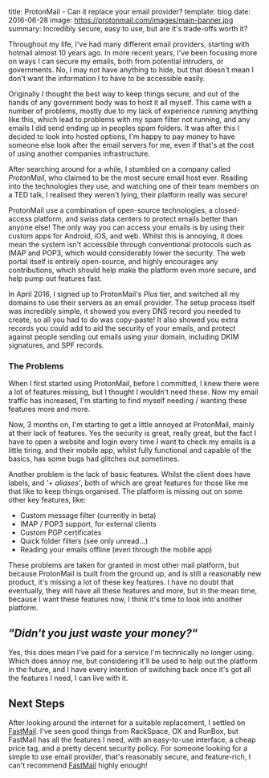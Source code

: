 title: ProtonMail - Can it replace your email provider?
template: blog
date: 2016-06-28
image: https://protonmail.com/images/main-banner.jpg
summary: Incredibly secure, easy to use, but are it's trade-offs worth it?

Throughout my life, I've had many different email providers, starting with hotmail almost 10 years ago. In more recent years, I've been focusing more on ways I can secure my emails, both from potential intruders, or governments. No, I may not have anything to hide, but that doesn't mean I don't want the information I to have to be accessible easily.

Originally I thought the best way to keep things secure, and out of the hands of any government body was to host it all myself. This came with a number of problems, mostly due to my lack of experience running anything like this, which lead to problems with my spam filter not running, and any emails I did send ending up in peoples spam folders. It was after this I decided to look into hosted options, I'm happy to pay money to have someone else look after the email servers for me, even if that's at the cost of using another companies infrastructure.

After searching around for a while, I stumbled on a company called _ProtonMail_, who claimed to be the most secure email host ever. Reading into the technologies they use, and watching one of their team members on a TED talk, I realised they weren't lying, their platform really was secure!

ProtonMail use a combination of open-source technologies, a closed-access platform, and swiss data centers to protect emails better than anyone else! The only way you can access your emails is by using their custom apps for Android, iOS, and web. Whilst this is annoying, it does mean the system isn't accessible through conventional protocols such as IMAP and POP3, which would considerably lower the security. The web portal itself is entirely open-source, and highly encourages any contributions, which should help make the platform even more secure, and help pump out features fast.

In April 2016, I signed up to ProtonMail's _Plus_ tier, and switched all my domains to use their servers as an email provider. The setup process itself was incredibly simple, it showed you every DNS record you needed to create, so all you had to do was copy-paste! It also showed you extra records you could add to aid the security of your emails, and protect against people sending out emails using your domain, including DKIM signatures, and SPF records.


### The Problems

When I first started using ProtonMail, before I committed, I knew there were a lot of features missing, but I thought I wouldn't need these. Now my email traffic has increased, I'm starting to find myself needing / wanting these features more and more.

Now, 3 months on, I'm starting to get a little annoyed at ProtonMail, mainly at their lack of features. Yes the security is great, really great, but the fact I have to open a website and login every time I want to check my emails is a little tiring, and their mobile app, whilst fully functional and capable of the basics, has some bugs had glitches out sometimes.

Another problem is the lack of basic features. Whilst the client does have labels, and _'+ aliases'_, both of which are great features for those like me that like to keep things organised. The platform is missing out on some other key features, like:

- Custom message filter (currently in beta)
- IMAP / POP3 support, for external clients
- Custom PGP certificates
- Quick folder filters (see only unread...)
- Reading your emails offline (even through the mobile app)


These problems are taken for granted in most other mail platform, but because ProtonMail is built from the ground up, and is still a reasonably new product, it's missing a lot of these key features. I have no doubt that eventually, they will have all these features and more, but in the mean time, because I want these features now, I think it's time to look into another platform.

## _"Didn't you just waste your money?"_

Yes, this does mean I've paid for a service I'm technically no longer using. Which does annoy me, but considering it'll be used to help out the platform in the future, and I have every intention of switching back once it's got all the features I need, I can live with it.

## Next Steps
After looking around the internet for a suitable replacement, I settled on [FastMail](https://fastmail.com/?STKI=14665249). I've seen good things from RackSpace, OX and RunBox, but FastMail has all the features I need, with an easy-to-use interface, a cheap price tag, and a pretty decent security policy. For someone looking for a simple to use email provider, that's reasonably secure, and feature-rich, I can't recommend [FastMail](https://fastmail.com/?STKI=14665249) highly enough!

